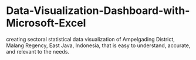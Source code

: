 # Data-Visualization-Dashboard-with-Microsoft-Excel
creating sectoral statistical data visualization of Ampelgading District, Malang Regency, East Java, Indonesia, that is easy to understand, accurate, and relevant to the needs.

